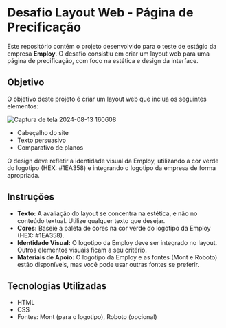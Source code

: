 # Desafio Layout Web - Página de Precificação

Este repositório contém o projeto desenvolvido para o teste de estágio da empresa **Employ**. O desafio consistiu em criar um layout web para uma página de precificação, com foco na estética e design da interface.

## Objetivo

O objetivo deste projeto é criar um layout web que inclua os seguintes elementos:

![Captura de tela 2024-08-13 160608](https://github.com/user-attachments/assets/2b6c93a5-ef3d-41f4-af80-a59ba78db65a)


- Cabeçalho do site
- Texto persuasivo
- Comparativo de planos

O design deve refletir a identidade visual da Employ, utilizando a cor verde do logotipo (HEX: #1EA358) e integrando o logotipo da empresa de forma apropriada.

## Instruções

- **Texto:** A avaliação do layout se concentra na estética, e não no conteúdo textual. Utilize qualquer texto que desejar.
- **Cores:** Baseie a paleta de cores na cor verde do logotipo da Employ (HEX: #1EA358).
- **Identidade Visual:** O logotipo da Employ deve ser integrado no layout. Outros elementos visuais ficam a seu critério.
- **Materiais de Apoio:** O logotipo da Employ e as fontes (Mont e Roboto) estão disponíveis, mas você pode usar outras fontes se preferir.

## Tecnologias Utilizadas

- HTML
- CSS
- Fontes: Mont (para o logotipo), Roboto (opcional)
